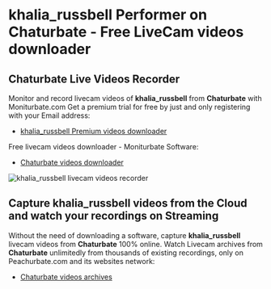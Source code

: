 # khalia_russbell Performer on Chaturbate - Free LiveCam videos downloader

## Chaturbate Live Videos Recorder

Monitor and record livecam videos of **khalia_russbell** from **Chaturbate** with Moniturbate.com
Get a premium trial for free by just and only registering with your Email address:
* [khalia_russbell Premium videos downloader](https://moniturbate.com/request-demo-licence-key.html)

Free livecam videos downloader - Moniturbate Software:
* [Chaturbate videos downloader](https://moniturbate.com/moniturbate-download-software.html)

![khalia_russbell livecam videos recorder](https://peachurnet.com/templates/moniturbate-software.png)


## Capture khalia_russbell videos from the Cloud and watch your recordings on Streaming

Without the need of downloading a software, capture **khalia_russbell** livecam videos from **Chaturbate** 100% online.
Watch Livecam archives from **Chaturbate** unlimitedly from thousands of existing recordings, only on Peachurbate.com and its websites network:
* [Chaturbate videos archives](https://peachurnet.com/)